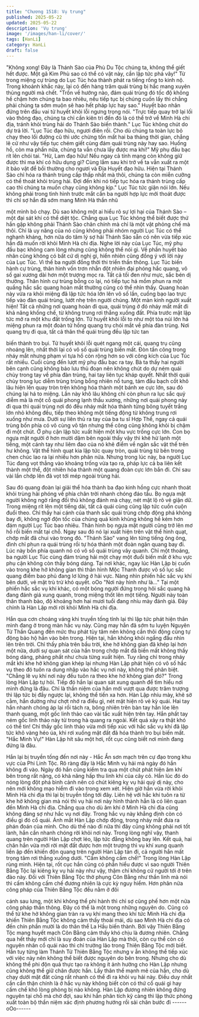 ```yaml
---
title: "Chương 1518: Vụ trung"
published: 2025-05-22
updated: 2025-05-22
description: 'Vụ trung'
image: '/images/han-li/cover/'
tags: [HanLi]
category: HanLi
draft: false
---
```


"Không xong! Đây là Thánh Sào của Phù Du Tộc chúng ta, không
thể giết hết được. Một gã Kim Phù sao có thể có vật này, cần lập
tức phá vây!" Từ trong miệng cự trùng do Lục Túc hóa thành phát
ra tiếng rống to kinh nộ.
Trong khoảnh khắc này, lại có đến hàng trăm quái trùng bị hắc
mang xuyên thủng người mà chết.
"Trốn về hướng nào, đám quái trùng đó tốc độ không hề chậm
hơn chúng ta bao nhiêu, nếu tiếp tục bị chúng cuốn lấy thì chẳng
phải chúng ta sớm muộn sẽ hao hết pháp lực hay sao." Huyết bào
nhân đứng trên đầu vai tử huyết khôi lỗi ngưng trọng nói.
"Trực tiếp quay trở lại lối vào thông đạo, chúng ta chỉ cần kiên trì
đến đó là có thể trở về Minh Hà chi địa, tránh khỏi trùng hải do
Thánh Sào biến thành." Lục Túc không chút do dự trả lời.
"Lục Túc đạo hữu, ngươi điên rồi. Cho dù chúng ta toàn lực bỏ
chạy theo lối đường cũ thì ước chừng tốn mất hai ba tháng thời
gian, chẳng lẽ cứ như vậy tiếp tục chém giết cùng đám quái trùng
này hay sao. Huống hồ, còn ma phần nữa, chúng ta vẫn chưa lấy
được ma khí!" Mỹ phụ đầu bạc rít lên chói tai.
"Hừ, Lam đạo hữu! Nếu ngay cả tính mạng còn không giữ được
thì ma khí có hữu dụng gì? Cùng lắm sau khi trở về ta vẫn xuất ra
một ít bảo vật để bồi thường cho ngươi và Địa Huyết đạo hữu.
Hiện tại Thánh Sào chỉ hóa ra thánh trùng cấp thấp nhất mà thôi,
chúng ta còn miễn cưỡng có thể thoát khỏi trùng hải. Đợi đến khi
nó tiếp tục hóa ra thánh trùng cấp cao thì chúng ta muốn chạy
cũng không kịp." Lục Túc tức giận nói lớn.
Nếu không phải trong tình hình trước mắt cần ba người hợp lực
mới thoát được thì chỉ sợ hắn đã sớm mang Minh Hà thần nhũ

một mình bỏ chạy.
Dù sao không một ai hiểu rõ sự lợi hại của Thánh Sào – một đại
sát khí có thể diệt tộc.
Chẳng qua Lục Túc không thể biết được thứ hắn gặp không phải
Thánh Sào chân chính mà chỉ là một vật phỏng chế mà thôi. Chỉ
là uy năng của nó cũng không phải nhóm người Lục Túc có thể
nghạnh kháng, hơn nữa do tâm lý sợ hãi Thánh Sào sẵn có nên
vừa tiếp xúc hắn đã muốn rời khỏi Minh Hà chi địa.
Nghe lời này của Lục Túc, mỹ phụ đầu bạc không cam lòng
nhưng cũng không thể nói gì.
Về phần huyết bào nhân cũng không có bất cứ dị nghị gì, hiển
nhiên cũng đồng ý với lời này của Lục Túc.
Vì thế ba người đồng thời thi triển thần thông.
Lục Túc biến hành cự trùng, thân hình vốn trơn nhẵn đột nhiên
đại phóng hắc quang, vô số gai xương dài hơn một trượng mọc
ra. Tất cả tối đen như mực, sắc bén dị thường.
Thân hình cự trùng bỗng co lại, nó tiếp tục há mồm phun ra một
quầng hắc sắc quang hoàn mắt thường cũng có thể nhìn thấy.
Quang hoàn này vừa ra khỏi miệng đã lập tức hóa lớn lên vô số
lần, cuồng bạo lao trực tiếp vào đàn quái trùng, lướt nhẹ trên
người chúng.
Một màn kinh người xuất hiện! Tất cả những nơi quang hoàn đi
qua, quái trùng ở đó nháy mắt mất đi khả năng khống chế, từ
không trung rơi thẳng xuống đất.
Phía trước mặt lập tức mở ra một khu đất trống lớn.
Tử huyết khôi lỗi to như một tòa núi lớn há miệng phun ra một
đoàn tử hồng quang trụ chói mắt về phía đàn trùng.
Nơi quang trụ đi qua, tất cả thân thể quái trùng đều lập tức tan

biến thành tro bụi.
Tử huyết khôi lỗi quét ngang một cái, quang trụ cũng nhoáng lên,
nhất thời lại có vô số quái trùng biến mất.
Đòn tấn công trong nháy mắt nhưng phạm vi tựa hồ còn rộng hơn
so với công kích của Lục Túc rất nhiều.
Cuối cùng đến lượt mỹ phụ đầu bạc ra tay.
Bà ta thấy hai người bên cạnh cũng không bảo lưu thủ đoạn nên
không chút do dự ném quái chùy trong tay về phía đàn trùng, hai
tay liên tục kháp quyết.
Nhất thời quái chùy trong lục diễm trùng trùng bỗng nhiên nổ
tung, tám đầu bạch cốt khô lâu hiện lên quay tròn trên không hóa
thành một bánh xe cực lớn, sau đó chúng lại há to miệng.
Lần này khô lâu không chỉ còn phun ra lục sắc quỷ diễm mà là
một cỗ quái phong lạnh thấu xương, những nơi quái phong này đi
qua thì quái trùng nơi đó đều nháy mắt hóa thành từng bông tuyết
trắng lớn nhỏ không đều, tiếp theo không một tiếng động từ
không trung rơi xuống như mưa.
Dưới sự liên thủ ra tay của ba tu sĩ Hợp Thể, ngay cả quái trùng
bốn phía có vô cùng vô tận nhưng thế công cũng không khỏi bị
chậm đi một chút. Ở phụ cận lập tức xuất hiện một khu vực trống
cực lớn.
Con bọ ngựa mặt người ở hơn mười dặm bên ngoài thấy vậy thì
khẽ hừ lạnh một tiếng, một cánh tay như liêm đao của nó khẽ
điểm về ngân sắc vật thể trên hư không.
Vật thể hình quạt kia lập tức quay tròn, quái trùng từ bên trong
chen chúc lao ra lại nhiều hơn phân nửa.
Nhưng trong lúc này, ba người Lục Túc đang vọt thẳng vào
khoảng trống vừa tạo ra, pháp lực cả ba liên kết thành một thể,
đột nhiên hóa thành một quang đoàn cực lớn bắn đi. Chỉ sau vài
lần chớp lên đã vọt tới mép ngoài trùng hải.

Sau đó quang đoàn lại giải thể hóa thành ba đạo kinh hồng cực
nhanh thoát khỏi trùng hải phóng về phía chân trời nhanh chóng
đáo tẩu.
Bọ ngựa mặt người không ngờ rằng đối thủ không đánh mà chạy,
nét mặt lộ rõ vẻ giận dữ. Trong miệng rít lên một tiếng dài, tất cả
quái cùng cũng lập tức cuồn cuộn đuổi theo.
Chỉ thấy hai cánh của thanh sắc quái trùng chớp động phá không
bay đi, không ngờ độn tốc của chúng quá kinh khủng không hề
kém hơn đám người Lục Túc bao nhiêu.
Thân hình bọ ngựa mặt người cũng trở lên mơ hồ rồi biến mất tại
chỗ. Ngay sau đó nó lại xuất hiện trên vật thể hình quạt, chớp mắt
đã chui vào trong đó.
"Thánh Sào" vang lên từng tiếng ông ông, đình chỉ phun ra quái
trùng rồi tự hóa thành một đoàn ngân quang bay đi.
Lúc này bốn phía quanh nó có vô số quái trùng vây quanh.
Chỉ một thoáng, ba người Lục Túc cùng đám trùng hải một chạy
một đuổi biến mất ở khu vực phụ cận không còn thấy bóng dáng.
Tại nơi khác, ngay lúc Hàn Lập bị cuốn vào trong khe hở không
gian thì thân hình Mộc Thanh được vô số lục sắc quang điểm bao
phủ đang lơ lửng ở hải vực. Nàng nhìn phiến hắc sắc vụ khí bên
dưới, vẻ mặt trù trừ khó quyết.
oOo
"Nơi này hình như là…" Tại một phiến hắc sắc vụ khí khác, có
một bóng người đứng trong hôi sắc quang hà đang đánh giá xung
quanh, trong miệng thốt lên một tiếng.
Người này toàn thân thanh bào, độ khoảng hơn hai mươi tuổi
đang nhíu mày đánh giá. Đây chính là Hàn Lập mới rời khỏi Minh
Hà chi địa.

Hắn qua cơn choáng váng khi truyền tống tỉnh lại thì lập tức phát
hiện thân mình đang ở trong màn hắc vụ này.
Cũng may hắn đã sớm tu luyện Nguyên Từ Thần Quang đến mức
thu phát tùy tâm nên không cần thôi động cũng tự động bảo hộ
hắn vào bên trong.
Hiện tại, hắn không khỏi ngẩng đầu nhìn lên trên trời.
Chỉ thấy phía trên bầu trời, khe hở không gian đã khép lại hơn
một nửa, dưới sự quan sát của hắn trong chớp mắt đã biến mất
không thấy bóng dáng, phảng phất như chưa từng xuất hiện.
Tuy rằng chỉ trong nháy mắt khi khe hở không gian khép lại
nhưng Hàn Lập phát hiện có vô số hắc vụ theo đó tuôn ra dung
nhập vào hắc vụ nơi này, không thể phân biệt.
"Chẳng lẽ vụ khí nơi này đều tuôn ra theo khe hở không gian đó?"
Trong lòng Hàn Lập tự hỏi. Tiếp đó hắn lại quan sát xung quanh
để tìm hiểu nơi mình đứng là đâu.
Chỉ là thần niệm của hắn mới vượt qua được trăm trượng thì lập
tức bị đầy ngược lại, không thể tiến xa hơn.
Hàn Lập nhíu mày, khẽ sờ cằm, hắn dường như chợt nhớ ra điều
gì, nét mặt hiện rõ vẻ kỳ quái.
Hai tay hắn nhanh chóng áp lại rồi tách ra, bông nhiên trên bàn
tay hắn lóe lên thanh quang, một gốc linh thảo cao vài tấc xuất
hiện trên tay.
Hắn phất tay ném gốc linh thảo này từ trong hà quang ra ngoài.
Kết quá xảy ra thật khó có thể tin! Chỉ thấy gốc linh thảo vừa mới
tiếp xúc với hắc sắc vụ khí đã lập tức khô vàng héo úa, khi rơi
xuống mặt đất đã hóa thành tro bụi biến mất.
"Hắc Minh Vụ!" Hàn Lập hít sâu một hơi, rốt cục cũng biết nơi
mình đang đứng là đâu.

Hắn lại bị truyền tống đến nơi này - Hắc Ẩn sơn mạch trên cự đạo
trong khu vực của Phi Linh Tộc. Rõ ràng đây là Hắc Minh vụ hải
mà ngày đó hắn không đi vào.
Ngày đó hắn cũng kiểm tra qua một chút phát hiện âm khí bên
trong rất nặng, có khả năng hấp thu linh khí của cây cỏ. Hắn lúc
đó do nóng lòng đột phá bình cảnh nên có chút kiêng kỵ vụ hải
quỷ dị này, cho nên mới không mạo hiểm đi vào trong xem xét.
Hiện giờ hắn vừa rời khỏi Minh Hà chi địa thì lại bị truyền tống tới
đây. Liên hệ với hắc khí tuôn ra từ khe hở không gian mà nói thì
vụ hải nơi này hình thành hẳn là có liên quan đến Minh Hà chi địa.
Chẳng qua cho dù âm khí ở Minh Hà chi địa cũng không đáng sợ
như hắc vụ nơi đây.
Trong hắc vụ này khẳng định còn có điều gì đó cổ quái.
Ánh mắt Hàn Lập chớp động, trong nháy mắt đưa ra phán đoán
của mình.
Cho dù thế nào đi nữa thì đây cũng không phải nơi tốt lành, hắn
cần nhanh chóng rời khỏi nơi này.
Trong lòng nghĩ vậy, thanh quang trên người Hàn Lập chợt léo,
lập tức đằng không bay lên.
Kết quả, hai chân hắn vừa mới rời mặt đất được hơn một trượng
thì vụ khí xung quanh liền ập đến khiến độn quang trên người
Hàn Lập tản đi, cả người hắn mất trọng tâm rơi thẳng xuống dưới.
"Cấm không cấm chế!" Trong lòng Hàn Lập rùng mình.
Hiện tại, rốt cục hắn cũng có phần hiểu được vì sao người Thiên
Bằng Tộc lại kiêng kỵ vụ hải này như vậy, thậm chí không cử
người tới ở trên đảo này.
Đối với Thiên Bằng Tộc thờ phụng Côn Bằng như thần linh mà
nói thì cấm không cấm chế đương nhiên là cực kỳ nguy hiểm.
Hơn phân nửa công pháp của Thiên Bằng Tộc đều nằm ở đôi

cánh sau lưng, một khi không thể phi hành thì chỉ sợ cũng phế
hơn một nửa công pháp thần thông.
Đây có thể là một trong những nguyên do.
Cũng có thể từ khe hở không gian tràn ra vụ khí mang theo khí
tức Minh Hà chi địa khiến Thiên Bằng Tộc không cảm thấy thoải
mái, dù sao Minh Hà chi địa có đến chín phần mười là do thân thể
La Hầu biến thành. Bởi vậy Thiên Bằng Tộc mang huyết mạch
Côn Bằng cảm thấy khó chịu là đương nhiên.
Chẳng qua hết thảy mới chỉ là suy đoán của Hàn Lập mà thôi, còn
cụ thể còn có nguyên nhân cổ quái nào thì chỉ trưởng lão trong
Thiên Bằng Tộc mới biết.
Hắn tuy từng làm Thánh Tử Thiên Bằng Tộc nhưng v ẫn không
thể tiếp xúc với việc này nên không thể biết được nguyên do bên
trong.
Nhưng cho dù không thể phi độn quả thực tạo ra không ít ảnh
hưởng cho Hàn Lập nhưng cũng không thể giữ chân được hắn.
Lấy thân thể mạnh mẽ của hắn, cho dù chạy dưới mặt đất cũng
rất nhanh có thể đi ra khỏi vụ hải này. Điều duy nhất cần cẩn thận
chính là ở hắc vụ này không biết còn có thứ cổ quái gì hay cấm
chế khó lòng phòng bị nào không.
Hàn Lập đương nhiên không đứng nguyên tại chỗ mà chờ đợi,
sau khi hắn phân tích kỹ càng thì lập thức phóng xuất toàn bộ
thần niệm xác định phương hướng rồi sải chân bước đi
------oOo------
